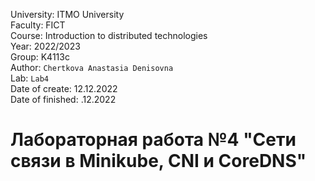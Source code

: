 University: ITMO University <br />
Faculty: FICT <br />
Course: Introduction to distributed technologies <br />
Year: 2022/2023 <br />
Group: K4113c <br />
Author:  `Chertkova Anastasia Denisovna ` <br />
Lab: `Lab4 ` <br />
Date of create: 12.12.2022 <br />
Date of finished: .12.2022 <br />



# Лабораторная работа №4 "Сети связи в Minikube, CNI и CoreDNS"
